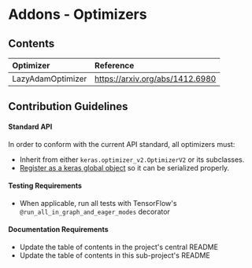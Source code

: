 # Addons - Optimizers

## Contents
| Optimizer  | Reference                                   |
|:----------------------- |:-------------------------------|
| LazyAdamOptimizer | https://arxiv.org/abs/1412.6980      |


## Contribution Guidelines
#### Standard API
In order to conform with the current API standard, all optimizers
must:
 * Inherit from either `keras.optimizer_v2.OptimizerV2` or its subclasses.
 * [Register as a keras global object](https://github.com/tensorflow/addons/blob/master/tensorflow_addons/utils/python/keras_utils.py)
  so it can be serialized properly.

#### Testing Requirements
 * When applicable, run all tests with TensorFlow's
 `@run_all_in_graph_and_eager_modes` decorator
  
#### Documentation Requirements
 * Update the table of contents in the project's central README
 * Update the table of contents in this sub-project's README
  